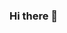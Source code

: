 ### Hi there 👋

<!--
**Anushanthan/Anushanthan** is a ✨ _special_ ✨ repository because its `README.md` (this file) appears on your GitHub profile.

Here are some ideas to get you started:

###🔭 I’m currently working 0n ..
- 🌱 I’m currently learning git hub...
- 👯 I’m looking to collaborate on ...
- 🤔 I’m looking for help with ...
- 💬 Ask me about ...
- 📫 How to reach me: ...
- 😄 Pronouns: ...
- ⚡ Fun fact: ...
-->
